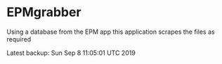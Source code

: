 # EPMgrabber
Using a database from the EPM app this application scrapes the files as required


Latest backup: Sun Sep 8 11:05:01 UTC 2019
